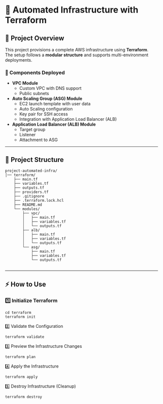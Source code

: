 # 🚀 Automated Infrastructure with Terraform

## 📌 Project Overview
This project provisions a complete AWS infrastructure using **Terraform**.  
The setup follows a **modular structure** and supports multi-environment deployments.

### 🔧 Components Deployed
- **VPC Module**
  - Custom VPC with DNS support
  - Public subnets
- **Auto Scaling Group (ASG) Module**
  - EC2 launch template with user data
  - Auto Scaling configuration
  - Key pair for SSH access
  - Integration with Application Load Balancer (ALB)
- **Application Load Balancer (ALB) Module**
  - Target group
  - Listener
  - Attachment to ASG

---

## 📂 Project Structure
```
project-automated-infra/
│── terraform/
    ├── main.tf 
    ├── variables.tf  
    ├── outputs.tf 
    ├── providers.tf
    ├── .gitignore
    ├── .terraform.lock.hcl
    ├── README.md
    └── modules/ 
        ├── vpc/
        │   ├── main.tf 
        │   ├── variables.tf  
        │   └── outputs.tf  
        ├── alb/
        │   ├── main.tf 
        │   ├── variables.tf  
        │   └── outputs.tf 
        └── asg/
            ├── main.tf 
            ├── variables.tf  
            └── outputs.tf 
      
```

---

## ⚡ How to Use

### 1️⃣ Initialize Terraform
```
cd terraform
terraform init
```
2️⃣ Validate the Configuration
```
terraform validate
```
3️⃣ Preview the Infrastructure Changes
```
terraform plan
```
4️⃣ Apply the Infrastructure
```
terraform apply
```
5️⃣ Destroy Infrastructure (Cleanup)
```
terraform destroy
```
